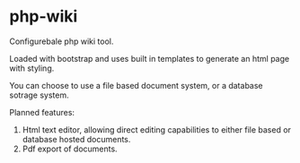 # php-wiki

Configurebale php wiki tool.

Loaded with bootstrap and uses built in templates to generate an html page with styling.

You can choose to use a file based document system, or a database sotrage system.

Planned features:

1. Html text editor, allowing direct editing capabilities to either file based or database hosted documents.
2. Pdf export of documents.
